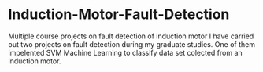 # Induction-Motor-Fault-Detection
Multiple course projects on fault detection of induction motor
I have carried out two projects on fault detection during my graduate studies.
One of them impelented SVM Machine Learning to classify data set colected from an induction motor.
